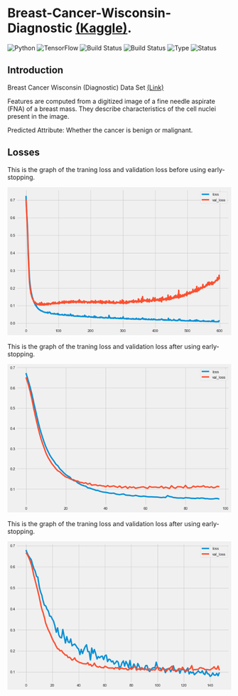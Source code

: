 # Breast-Cancer-Wisconsin-Diagnostic [(Kaggle)](https://www.kaggle.com/uciml/breast-cancer-wisconsin-data).

![Python](https://img.shields.io/badge/python-3.8.x-success) ![TensorFlow](https://img.shields.io/badge/Tensor_Flow-2.x.x-success) ![Build Status](https://img.shields.io/badge/Keras-ANN-success) ![Build Status](https://img.shields.io/badge/Machine-Learning-red) ![Type](https://img.shields.io/badge/Type-Supervised-yellow) ![Status](https://img.shields.io/badge/Status-Completed-success)

## Introduction
Breast Cancer Wisconsin (Diagnostic) Data Set [(Link)](https://www.kaggle.com/uciml/breast-cancer-wisconsin-data)

Features are computed from a digitized image of a fine needle aspirate (FNA) of a breast mass. They describe characteristics of the cell nuclei present in the image.

Predicted Attribute: Whether the cancer is benign or malignant.

## Losses
This is the graph of the traning loss and validation loss before using early-stopping.


![Losses Plot](https://github.com/sanketughadmathe/Breast-Cancer-Wisconsin-Diagnostic/blob/master/images/Loss_plot_without_early_stop.png)

This is the graph of the traning loss and validation loss after using early-stopping.


![Losses Plot](https://github.com/sanketughadmathe/Breast-Cancer-Wisconsin-Diagnostic/blob/master/images/Loss_plot_after_early_stop.png)

This is the graph of the traning loss and validation loss after using early-stopping.


![Losses Plot](https://github.com/sanketughadmathe/Breast-Cancer-Wisconsin-Diagnostic/blob/master/images/Loss_plot_after_early_stop_and_dropout_layes.png)